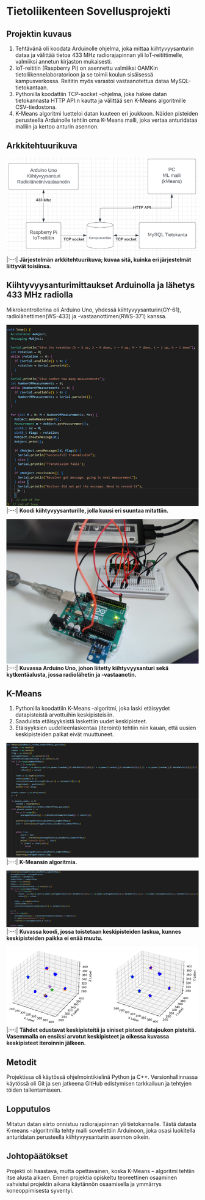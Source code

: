 # Tietoliikenteen Sovellusprojekti

## Projektin kuvaus

1. Tehtävänä oli koodata Arduinolle ohjelma, joka mittaa kiihtyvyysanturin dataa ja välittää tietoa 433 MHz radiorajapinnan yli IoT-reitittimelle, valmiiksi annetun kirjaston mukaisesti.
2. IoT-reititin (Raspberry Pi) on asennettu valmiiksi OAMKin tietoliikennelaboratorioon ja se toimii koulun sisäisessä kampusverkossa. Reititin myös varastoi vastaanotettua dataa MySQL-tietokantaan.
3. Pythonilla koodattiin TCP-socket -ohjelma, joka hakee datan tietokannasta HTTP API:n kautta ja välittää sen K-Means algoritmille CSV-tiedostona.
4. K-Means algoritmi luetteloi datan kuuteen eri joukkoon. Näiden pisteiden perusteella Arduinolle tehtiin oma K-Means malli, joka vertaa anturidataa malliin ja kertoo anturin asennon.

## Arkkitehtuurikuva
![image](https://github.com/Rikupa/tietoliikenteen_projekti/blob/main/Kuvat/arkkitehtuuri.png)
|:--:|
<b>Järjestelmän arkkitehtuurikuva; kuvaa sitä, kuinka eri järjestelmät liittyvät toisiinsa.</b>

## Kiihtyvyysanturimittaukset Arduinolla ja lähetys 433 MHz radiolla

Mikrokontrollerina oli Arduino Uno, yhdessä kiihtyvyysanturin(GY-61), radiolähettimen(WS-433) ja -vastaanottimen(RWS-371) kanssa.

![image](https://github.com/Rikupa/tietoliikenteen_projekti/blob/main/Kuvat/arduino_code.png)
|:--:|
<b>Koodi kiihtyvyysanturille, jolla kuusi eri suuntaa mitattiin.</b>

![image](https://github.com/Rikupa/tietoliikenteen_projekti/blob/main/Kuvat/arduino.jpg)
|:--:|
<b>Kuvassa Arduino Uno, johon liitetty kiihtyvyysanturi sekä kytkentäalusta, jossa radiolähetin ja -vastaanotin.</b>

## K-Means

1. Pythonilla koodattiin K-Means -algoritmi, joka laski etäisyydet datapisteistä arvottuihin keskipisteisiin.
2. Saaduista etäisyyksistä laskettiin uudet keskipisteet.
3. Etäisyyksien uudelleenlaskentaa (iterointi) tehtiin niin kauan, että uusien keskipisteiden paikat eivät muuttuneet.

![image](https://github.com/Rikupa/tietoliikenteen_projekti/blob/main/Kuvat/python_KMeans.png)
|:--:|
<b>K-Meansin algoritmia.</b>

![image](https://github.com/Rikupa/tietoliikenteen_projekti/blob/main/Kuvat/python_iteration.png)
|:--:|
<b>Kuvassa koodi, jossa toistetaan keskipisteiden laskua, kunnes keskipisteiden paikka ei enää muutu.</b>

![image](https://github.com/Rikupa/tietoliikenteen_projekti/blob/main/Kuvat/6Means_yhdistetty.png)
|:--:|
<b>Tähdet edustavat keskipisteitä ja siniset pisteet datajoukon pisteitä. Vasemmalla on ensiksi arvotut keskipisteet ja oikessa kuvassa keskipisteet iteroinnin jälkeen. </b>

## Metodit
Projektissa oli käytössä ohjelmointikielinä Python ja C++. Versionhallinnassa käytössä oli Git ja sen
jatkeena GitHub edistymisen tarkkailuun ja tehtyjen töiden tallentamiseen.

## Lopputulos
Mitatun datan siirto onnistuu radiorajapinnan yli tietokannalle.
Tästä datasta K-means -algoritmilla tehty malli sovellettiin Arduinoon, joka osasi luokitella anturidatan perusteella kiihtyvyysanturin asennon oikein.

## Johtopäätökset
Projekti oli haastava, mutta 
opettavainen, koska K-Means –
algoritmi tehtiin itse alusta alkaen. 
Ennen projektia opiskeltu 
teoreettinen osaaminen vahvistui 
projektin aikana 
käytännön osaamisella ja ymmärrys 
koneoppimisesta syventyi.
